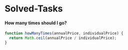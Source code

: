 # Solved-Tasks
   #### How many times should I go?
```javascript
function howManyTimes(annualPrice, individualPrice) {
  return Math.ceil(annualPrice / individualPrice);
}
```

 
 